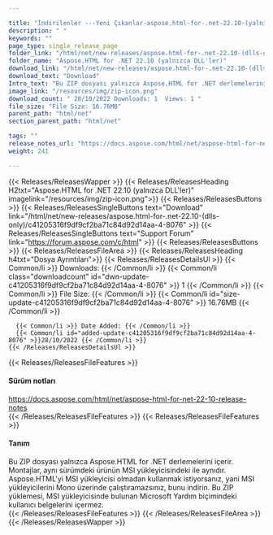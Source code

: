 ```yaml
---

title: "İndirilenler ---Yeni Çıkanlar-aspose.html-for-.net-22.10-(yalnızca dll'ler)"
description: " "
keywords: ""
page_type: single_release_page
folder_link: "/html/net/new-releases/aspose.html-for-.net-22.10-(dlls-only)/"
folder_name: "Aspose.HTML for .NET 22.10 (yalnızca DLL'ler)"
download_link: "/html/net/new-releases/aspose.html-for-.net-22.10-(dlls-only)/c41205316f9df9cf2ba71c84d92d14aa-4-8076"
download_text: "Download"
Intro_text: "Bu ZIP dosyası yalnızca Aspose.HTML for .NET derlemelerini içerir. Montajlar, aynı sürümdeki ürünün MSI yükleyicisindeki ile aynıdır. Aspose.HTML'yi MSI yükleyicisi olmadan kullanmak istiyorsanız, yani MSI yükleyicilerini Mono üzerinde çalıştıramazsınız, bunu indirin. Bu ZIP yüklemesi, MSI yükleyicisinde bulunan Microsoft Yardım biçimindeki kullanıcı belgelerini içermez."
image_link: "/resources/img/zip-icon.png"
download_count: " 28/10/2022 Downloads: 1  Views: 1 "
file_size: "File Size: 16.76MB"
parent_path: "html/net"
section_parent_path: "html/net"

tags: ""
release_notes_url: "https://docs.aspose.com/html/net/aspose-html-for-net-22-10-release-notes"
weight: 241

---
```


{{< Releases/ReleasesWapper >}}
  {{< Releases/ReleasesHeading H2txt="Aspose.HTML for .NET 22.10 (yalnızca DLL'ler)" imagelink="/resources/img/zip-icon.png">}}
  {{< Releases/ReleasesButtons >}}
    {{< Releases/ReleasesSingleButtons text="Download" link="/html/net/new-releases/aspose.html-for-.net-22.10-(dlls-only)/c41205316f9df9cf2ba71c84d92d14aa-4-8076" >}}
    {{< Releases/ReleasesSingleButtons text="Support Forum" link="https://forum.aspose.com/c/html" >}}
  {{< Releases/ReleasesButtons >}}
  {{< Releases/ReleasesFileArea >}}
    {{< Releases/ReleasesHeading h4txt="Dosya Ayrıntıları">}}
    {{< Releases/ReleasesDetailsUl >}}
      {{< Common/li >}} Downloads: {{< /Common/li >}}
      {{< Common/li class="downloadcount" id="dwn-update-c41205316f9df9cf2ba71c84d92d14aa-4-8076" >}} 1 {{< /Common/li >}}
      {{< Common/li >}} File Size: {{< /Common/li >}}
      {{< Common/li id="size-update-c41205316f9df9cf2ba71c84d92d14aa-4-8076" >}} 16.76MB {{< /Common/li >}}

      {{< Common/li >}} Date Added: {{< /Common/li >}}
      {{< Common/li id="added-update-c41205316f9df9cf2ba71c84d92d14aa-4-8076" >}}28/10/2022 {{< /Common/li >}}
    {{< /Releases/ReleasesDetailsUl >}}

  {{< Releases/ReleasesFileFeatures >}}
      <h4>Sürüm notları</h4><div> <a href='https://docs.aspose.com/html/net/aspose-html-for-net-22-10-release-notes'>https://docs.aspose.com/html/net/aspose-html-for-net-22-10-release-notes</a></div>
  {{< /Releases/ReleasesFileFeatures >}}
  {{< Releases/ReleasesFileFeatures >}}
      <h4>Tanım</h4><div class="HTMLDescription"> Bu ZIP dosyası yalnızca Aspose.HTML for .NET derlemelerini içerir. Montajlar, aynı sürümdeki ürünün MSI yükleyicisindeki ile aynıdır. Aspose.HTML'yi MSI yükleyicisi olmadan kullanmak istiyorsanız, yani MSI yükleyicilerini Mono üzerinde çalıştıramazsınız, bunu indirin. Bu ZIP yüklemesi, MSI yükleyicisinde bulunan Microsoft Yardım biçimindeki kullanıcı belgelerini içermez.</div>
  {{< /Releases/ReleasesFileFeatures >}}
 {{< /Releases/ReleasesFileArea >}}
{{< /Releases/ReleasesWapper >}}



